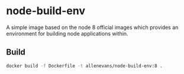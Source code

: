 # node-build-env

A simple image based on the node 8 official images which provides an environment for building node applications within.

## Build
```bash
docker build -f Dockerfile -t allenevans/node-build-env:8 .
```
